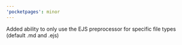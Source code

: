 ```yaml
---
'pocketpages': minor
---
```


Added ability to only use the EJS preprocessor for specific file types (default .md and .ejs)
